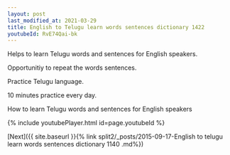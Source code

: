 ```yaml
---
layout: post
last_modified_at: 2021-03-29
title: English to Telugu learn words sentences dictionary 1422 
youtubeId: RvE74Qai-bk
---
```

 
 
Helps to learn Telugu words and sentences for English speakers.

Opportunitiy to repeat the words sentences. 

Practice Telugu language. 
 
10 minutes practice every day. 
 
How to learn Telugu words and sentences for English speakers 
 
{% include youtubePlayer.html id=page.youtubeId %}
 
 
[Next]({{ site.baseurl }}{% link  split2/_posts/2015-09-17-English to telugu learn words sentences dictionary 1140 .md%})
 
